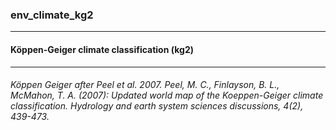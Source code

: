 ### env_climate_kg2



------
#### Köppen-Geiger climate classification (kg2)



------
###### Köppen Geiger after Peel et al. 2007. Peel, M. C., Finlayson, B. L., McMahon, T. A. (2007): Updated world map of the Koeppen-Geiger climate classification. Hydrology and earth system sciences discussions, 4(2), 439-473.